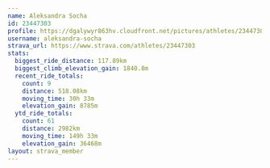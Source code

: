 ```yaml
---
name: Aleksandra Socha
id: 23447303
profile: https://dgalywyr863hv.cloudfront.net/pictures/athletes/23447303/14745546/4/large.jpg
username: aleksandra-socha
strava_url: https://www.strava.com/athletes/23447303
stats:
  biggest_ride_distance: 117.89km
  biggest_climb_elevation_gain: 1840.8m
  recent_ride_totals:
    count: 9
    distance: 518.08km
    moving_time: 30h 33m
    elevation_gain: 8785m
  ytd_ride_totals:
    count: 61
    distance: 2982km
    moving_time: 149h 33m
    elevation_gain: 36468m
layout: strava_member
--- 
```

